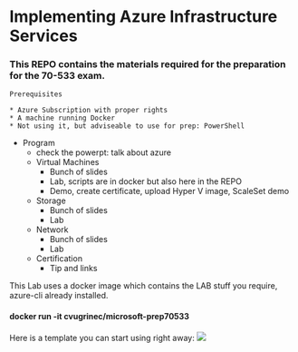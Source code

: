 # Implementing Azure Infrastructure Services 
### This REPO contains the materials required for the preparation for the 70-533 exam.

    Prerequisites

    * Azure Subscription with proper rights
    * A machine running Docker
    * Not using it, but adviseable to use for prep: PowerShell


* Program
  * check the powerpt: talk about azure
  * Virtual Machines
    * Bunch of slides
    * Lab, scripts are in docker but also here in the REPO
    * Demo, create certificate, upload Hyper V image, ScaleSet demo
  * Storage
    * Bunch of slides
    * Lab
  * Network
    * Bunch of slides
    * Lab
  * Certification
    * Tip and links

This Lab uses a docker image which contains the LAB stuff you require, azure-cli already installed.
#### docker run -it cvugrinec/microsoft-prep70533
Here is a template you can start using right away: <a href="https://portal.azure.com/#create/Microsoft.Template/uri/https%3A%2F%2Fraw.githubusercontent.com%2FAzure%2Fazure-quickstart-templates%2Fmaster%2Fapache2-on-ubuntu-vm%2Fazuredeploy.json" target="_blank">
    <img src="http://azuredeploy.net/deploybutton.png"/>
</a>
